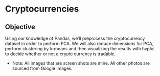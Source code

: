 # Cryptocurrencies

## Objective

Using our knowledge of Pandas, we’ll preprocess the cryptocurrency dataset in order to perform PCA. We will also reduce dimensions for PCA, perform clustering by k-means and then visualizing the results with hvplot to decide whether or not a crypto currency is tradable.


* Note: All images that are screen shots are mine. All other photos are sourced from Google Images.
